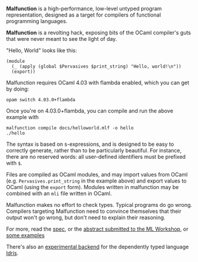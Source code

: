 **Malfunction** is a high-performance, low-level untyped program
representation, designed as a target for compilers of functional
programming languages.

**Malfunction** is a revolting hack, exposing bits of the OCaml
compiler's guts that were never meant to see the light of day.

"Hello, World" looks like this:

    (module
      (_ (apply (global $Pervasives $print_string) "Hello, world!\n"))
      (export))

Malfunction requires OCaml 4.03 with flambda enabled, which you can
get by doing:

    opam switch 4.03.0+flambda

Once you're on 4.03.0+flambda, you can compile and run the above
example with

    malfunction compile docs/helloworld.mlf -o hello
    ./hello

The syntax is based on s-expressions, and is designed to be easy to
correctly generate, rather than to be particularly beautiful. For
instance, there are no reserved words: all user-defined identifiers
must be prefixed with `$`.

Files are compiled as OCaml modules, and may import values from OCaml
(e.g. `Pervasives.print_string` in the example above) and export
values to OCaml (using the `export` form). Modules written in
malfunction may be combined with an `mli` file written in OCaml.

Malfunction makes no effort to check types. Typical programs do go
wrong. Compilers targeting Malfunction need to convince themselves
that their output won't go wrong, but don't need to explain
their reasoning.

For more, read the [spec](./docs/spec.md), or the
[abstract submitted to the ML Workshop](http://www.cl.cam.ac.uk/~sd601/papers/malfunction.pdf),
or [some examples](./docs)

There's also an
[experimental backend](https://github.com/stedolan/idris-malfunction)
for the dependently typed language [Idris](http://idris-lang.org).
